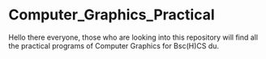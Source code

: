 # Computer_Graphics_Practical

Hello there everyone, those who are looking into this repository will find all the practical programs of Computer Graphics for Bsc(H)CS du.
